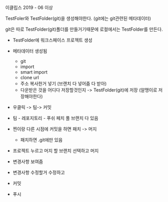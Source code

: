 이클립스 2019 - 06 이상

TestFoler와 TestFolder(git)을 생성해야한다. (git에는 git관련된 메타데이터)

git은 따로 TestFolder(git)폴더를 만들거기때문에
로컬에서는 TestFolder를 만든다.

- TestFolder에 워크스페이스 프로젝트 생성 
- 메타데이터 생성됨
  - git 
  - import
  - smart import
  - clone url
  - 주소 복사한거 넣기 (브랜치 다 넣어줌 다 받아)
  - 다운받은 것을 어디다 저장할것인지 -> TestFolder(git)에 저장 (알맹이로 저장해야한다)



- 우클릭 -> 팀-> 커밋

- 팀 - 레포지토리 - 푸쉬 페치 풀 브랜치 다 있음

- 찐이랑 다른 시점에 커밋을 하면 패치 -> 머지
    - 패치하면 .git에만 있음

- 프로젝트 누르고 머지 할 브랜치 선택하고 머지
- 변경사항 보여줌
- 변경사항 수정할거 수정하고
- 커밋
- 푸시

